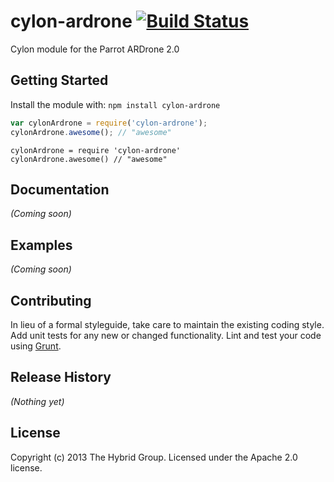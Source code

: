 # cylon-ardrone [![Build Status](https://secure.travis-ci.org/hybridgroup/cylon-ardrone.png?branch=master)](http://travis-ci.org/hybridgroup/cylon-ardrone)

Cylon module for the Parrot ARDrone 2.0

## Getting Started
Install the module with: `npm install cylon-ardrone`

```javascript
var cylonArdrone = require('cylon-ardrone');
cylonArdrone.awesome(); // "awesome"
```

```coffee-script
cylonArdrone = require 'cylon-ardrone'
cylonArdrone.awesome() // "awesome"
```

## Documentation
_(Coming soon)_

## Examples
_(Coming soon)_

## Contributing
In lieu of a formal styleguide, take care to maintain the existing coding style. Add unit tests for any new or changed functionality. Lint and test your code using [Grunt](http://gruntjs.com/).

## Release History
_(Nothing yet)_

## License
Copyright (c) 2013 The Hybrid Group. Licensed under the Apache 2.0 license.
